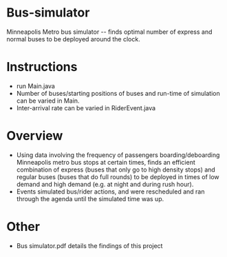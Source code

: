 # Bus-simulator

  Minneapolis Metro bus simulator -- finds optimal number of express and normal buses to be deployed around the clock.

# Instructions
  - run Main.java
  - Number of buses/starting positions of buses and run-time of simulation can be varied in Main.
  - Inter-arrival rate can be varied in RiderEvent.java

# Overview
  - Using data involving the frequency of passengers boarding/deboarding Minneapolis metro bus stops at
    certain times, finds an efficient combination of express (buses that only go to high density stops) and regular buses (buses that do full rounds)
    to be deployed in times of low demand and high demand (e.g. at night and during rush hour).
  - Events simulated bus/rider actions, and were rescheduled and ran through the agenda until the simulated time was up.
           
# Other
  - Bus simulator.pdf details the findings of this project
